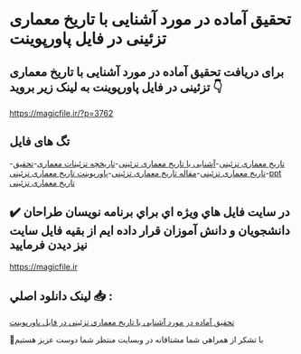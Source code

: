 # تحقیق آماده در مورد آشنایی با تاریخ معماری تزئینی در فایل پاورپوینت

## برای دریافت تحقیق آماده در مورد آشنایی با تاریخ معماری تزئینی در فایل پاورپوینت به لینک زیر بروید 👇

https://magicfile.ir/?p=3762

## تگ های فایل

-[تاریخ معماری تزئینی](https://magicfile.ir/product/%d8%aa%d8%ad%d9%82%db%8c%d9%82-%d8%a2%d9%85%d8%a7%d8%af%d9%87-%d8%a8%d8%a7-%d8%aa%d8%a7%d8%b1%db%8c%d8%ae-%d9%85%d8%b9%d9%85%d8%a7%d8%b1%db%8c-%d8%aa%d8%b2%d8%a6%db%8c%d9%86%db%8c-%d9%be%d8%a7%d9%88%d8%b1%d9%be%d9%88%db%8c%d9%86%d8%aa/)-[آشنایی با تاریخ معماری تزئینی](https://magicfile.ir/product/%d8%aa%d8%ad%d9%82%db%8c%d9%82-%d8%a2%d9%85%d8%a7%d8%af%d9%87-%d8%a8%d8%a7-%d8%aa%d8%a7%d8%b1%db%8c%d8%ae-%d9%85%d8%b9%d9%85%d8%a7%d8%b1%db%8c-%d8%aa%d8%b2%d8%a6%db%8c%d9%86%db%8c-%d9%be%d8%a7%d9%88%d8%b1%d9%be%d9%88%db%8c%d9%86%d8%aa/)-[تاریخچه تزئینات معماری](https://magicfile.ir/product/%d8%aa%d8%ad%d9%82%db%8c%d9%82-%d8%a2%d9%85%d8%a7%d8%af%d9%87-%d8%a8%d8%a7-%d8%aa%d8%a7%d8%b1%db%8c%d8%ae-%d9%85%d8%b9%d9%85%d8%a7%d8%b1%db%8c-%d8%aa%d8%b2%d8%a6%db%8c%d9%86%db%8c-%d9%be%d8%a7%d9%88%d8%b1%d9%be%d9%88%db%8c%d9%86%d8%aa/)-[تحقیق تاریخ معماری تزئینی](https://magicfile.ir/product/%d8%aa%d8%ad%d9%82%db%8c%d9%82-%d8%a2%d9%85%d8%a7%d8%af%d9%87-%d8%a8%d8%a7-%d8%aa%d8%a7%d8%b1%db%8c%d8%ae-%d9%85%d8%b9%d9%85%d8%a7%d8%b1%db%8c-%d8%aa%d8%b2%d8%a6%db%8c%d9%86%db%8c-%d9%be%d8%a7%d9%88%d8%b1%d9%be%d9%88%db%8c%d9%86%d8%aa/)-[مقاله تاریخ معماری تزئینی](https://magicfile.ir/product/%d8%aa%d8%ad%d9%82%db%8c%d9%82-%d8%a2%d9%85%d8%a7%d8%af%d9%87-%d8%a8%d8%a7-%d8%aa%d8%a7%d8%b1%db%8c%d8%ae-%d9%85%d8%b9%d9%85%d8%a7%d8%b1%db%8c-%d8%aa%d8%b2%d8%a6%db%8c%d9%86%db%8c-%d9%be%d8%a7%d9%88%d8%b1%d9%be%d9%88%db%8c%d9%86%d8%aa/)-[پاورپوینت تاریخ معماری تزئینی](https://magicfile.ir/product/%d8%aa%d8%ad%d9%82%db%8c%d9%82-%d8%a2%d9%85%d8%a7%d8%af%d9%87-%d8%a8%d8%a7-%d8%aa%d8%a7%d8%b1%db%8c%d8%ae-%d9%85%d8%b9%d9%85%d8%a7%d8%b1%db%8c-%d8%aa%d8%b2%d8%a6%db%8c%d9%86%db%8c-%d9%be%d8%a7%d9%88%d8%b1%d9%be%d9%88%db%8c%d9%86%d8%aa/)-[ppt تاریخ معماری تزئینی](https://magicfile.ir/product/%d8%aa%d8%ad%d9%82%db%8c%d9%82-%d8%a2%d9%85%d8%a7%d8%af%d9%87-%d8%a8%d8%a7-%d8%aa%d8%a7%d8%b1%db%8c%d8%ae-%d9%85%d8%b9%d9%85%d8%a7%d8%b1%db%8c-%d8%aa%d8%b2%d8%a6%db%8c%d9%86%db%8c-%d9%be%d8%a7%d9%88%d8%b1%d9%be%d9%88%db%8c%d9%86%d8%aa/)

## ✔️ در سايت فايل هاي ويژه اي براي برنامه نويسان طراحان دانشجويان و دانش آموزان قرار داده ايم از بقيه فايل سايت نيز ديدن فرماييد

https://magicfile.ir


## لينک دانلود اصلي 📥 :

[تحقیق آماده در مورد آشنایی با تاریخ معماری تزئینی در فایل پاورپوینت](https://magicfile.ir/product/%d8%aa%d8%ad%d9%82%db%8c%d9%82-%d8%a2%d9%85%d8%a7%d8%af%d9%87-%d8%a8%d8%a7-%d8%aa%d8%a7%d8%b1%db%8c%d8%ae-%d9%85%d8%b9%d9%85%d8%a7%d8%b1%db%8c-%d8%aa%d8%b2%d8%a6%db%8c%d9%86%db%8c-%d9%be%d8%a7%d9%88%d8%b1%d9%be%d9%88%db%8c%d9%86%d8%aa/) 


🙏با تشکر از همراهي شما مشتاقانه در وبسایت منتظر شما دوست عزیز هستیم

